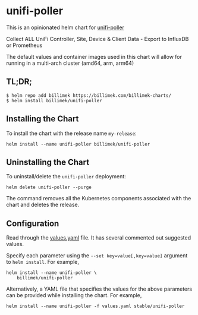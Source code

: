 # unifi-poller

This is an opinionated helm chart for [unifi-poller](https://github.com/unifi-poller/unifi-poller)

Collect ALL UniFi Controller, Site, Device & Client Data - Export to InfluxDB or Prometheus

The default values and container images used in this chart will allow for running in a multi-arch cluster (amd64, arm, arm64)

## TL;DR;

```shell
$ helm repo add billimek https://billimek.com/billimek-charts/
$ helm install billimek/unifi-poller
```

## Installing the Chart

To install the chart with the release name `my-release`:

```console
helm install --name unifi-poller billimek/unifi-poller
```

## Uninstalling the Chart

To uninstall/delete the `unifi-poller` deployment:

```console
helm delete unifi-poller --purge
```

The command removes all the Kubernetes components associated with the chart and deletes the release.

## Configuration

Read through the [values.yaml](https://github.com/billimek/billimek-charts/blob/master/charts/unifi-poller/values.yaml) file. It has several commented out suggested values.

Specify each parameter using the `--set key=value[,key=value]` argument to `helm install`. For example,

```console
helm install --name unifi-poller \
    billimek/unifi-poller
```

Alternatively, a YAML file that specifies the values for the above parameters can be provided while installing the chart. For example,

```console
helm install --name unifi-poller -f values.yaml stable/unifi-poller
```
